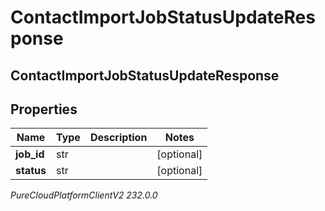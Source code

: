 # ContactImportJobStatusUpdateResponse

## ContactImportJobStatusUpdateResponse

## Properties

|Name | Type | Description | Notes|
|------------ | ------------- | ------------- | -------------|
| **job_id** | str |  | [optional] |
| **status** | str |  | [optional] |



_PureCloudPlatformClientV2 232.0.0_
